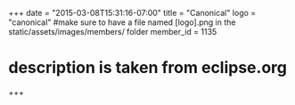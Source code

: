 +++
date = "2015-03-08T15:31:16-07:00"
title = "Canonical"
logo = "canonical" #make sure to have a file named [logo].png in the static/assets/images/members/ folder
member_id = 1135
# description is taken from eclipse.org
+++

